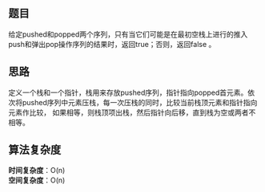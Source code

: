 ## 题目
给定pushed和popped两个序列，只有当它们可能是在最初空栈上进行的推入push和弹出pop操作序列的结果时，返回true；否则，返回false 。
## 思路
定义一个栈和一个指针，栈用来存放pushed序列，指针指向popped首元素。依次将pushed序列中元素压栈，每一次压栈的同时，比较当前栈顶元素和指针指向元素作比较，
如果相等，则栈顶项出栈，然后指针向后移，直到栈为空或两者不相等。  
## 算法复杂度
**时间复杂度**：O(n)  
**空间复杂度**：O(n)
